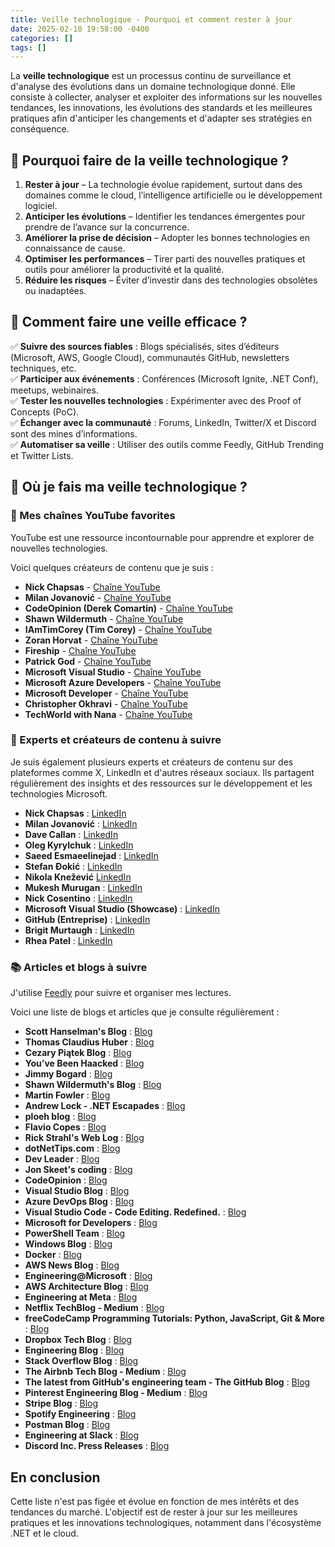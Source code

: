 ```yaml
---
title: Veille technologique - Pourquoi et comment rester à jour 
date: 2025-02-10 19:58:00 -0400
categories: []
tags: []
---
```


La __veille technologique__ est un processus continu de surveillance et d'analyse des évolutions dans un domaine technologique donné. Elle consiste à collecter, analyser et exploiter des informations sur les nouvelles tendances, les innovations, les évolutions des standards et les meilleures pratiques afin d'anticiper les changements et d'adapter ses stratégies en conséquence.

## 📌 Pourquoi faire de la veille technologique ?

1. __Rester à jour__ – La technologie évolue rapidement, surtout dans des domaines comme le cloud, l’intelligence artificielle ou le développement logiciel.
2. __Anticiper les évolutions__ – Identifier les tendances émergentes pour prendre de l’avance sur la concurrence.
3. __Améliorer la prise de décision__ – Adopter les bonnes technologies en connaissance de cause.
4. __Optimiser les performances__ – Tirer parti des nouvelles pratiques et outils pour améliorer la productivité et la qualité.
5. __Réduire les risques__ – Éviter d’investir dans des technologies obsolètes ou inadaptées.

## 🔎 Comment faire une veille efficace ?

✅ __Suivre des sources fiables__ : Blogs spécialisés, sites d’éditeurs (Microsoft, AWS, Google Cloud), communautés GitHub, newsletters techniques, etc.  
✅ __Participer aux événements__ : Conférences (Microsoft Ignite, .NET Conf), meetups, webinaires.  
✅ __Tester les nouvelles technologies__ : Expérimenter avec des Proof of Concepts (PoC).  
✅ __Échanger avec la communauté__ : Forums, LinkedIn, Twitter/X et Discord sont des mines d’informations.  
✅ __Automatiser sa veille__ : Utiliser des outils comme Feedly, GitHub Trending et Twitter Lists.

## 📡 Où je fais ma veille technologique ?

### 🎥 Mes chaînes YouTube favorites

YouTube est une ressource incontournable pour apprendre et explorer de nouvelles technologies.

Voici quelques créateurs de contenu que je suis :

- __Nick Chapsas__ - [Chaîne YouTube](https://www.youtube.com/@nickchapsas)
- __Milan Jovanović__ - [Chaîne YouTube](https://www.youtube.com/@MilanJovanovicTech)
- __CodeOpinion (Derek Comartin)__ - [Chaîne YouTube](https://www.youtube.com/@CodeOpinion)
- __Shawn Wildermuth__ - [Chaîne YouTube](https://www.youtube.com/@swildermuth)
- __IAmTimCorey (Tim Corey)__ - [Chaîne YouTube](https://www.youtube.com/@IAmTimCorey)
- __Zoran Horvat__ - [Chaîne YouTube](https://www.youtube.com/@zoran-horvat)
- __Fireship__ - [Chaîne YouTube](https://www.youtube.com/@Fireship)
- __Patrick God__ - [Chaîne YouTube](https://www.youtube.com/@PatrickGod)
- __Microsoft Visual Studio__ - [Chaîne YouTube](https://www.youtube.com/@visualstudio)
- __Microsoft Azure Developers__ - [Chaîne YouTube](https://www.youtube.com/@AzureDevelopers)
- __Microsoft Developer__ - [Chaîne YouTube](https://www.youtube.com/@MicrosoftDeveloper)
- __Christopher Okhravi__ - [Chaîne YouTube](https://www.youtube.com/@ChristopherOkhravi)
- __TechWorld with Nana__ - [Chaîne YouTube](https://www.youtube.com/@TechWorldwithNana)

### 👥 Experts et créateurs de contenu à suivre

Je suis également plusieurs experts et créateurs de contenu sur des plateformes comme X, LinkedIn et d'autres réseaux sociaux. Ils partagent régulièrement des insights et des ressources sur le développement et les technologies Microsoft.

- __Nick Chapsas__ : [LinkedIn](https://www.linkedin.com/in/nick-chapsas/)
- __Milan Jovanović__ : [LinkedIn](https://www.linkedin.com/in/milan-jovanovic/)
- __Dave Callan__ : [LinkedIn](https://www.linkedin.com/in/davidcallan/)
- __Oleg Kyrylchuk__ : [LinkedIn](https://www.linkedin.com/in/okyrylchuk/)
- __Saeed Esmaeelinejad__ : [LinkedIn](https://www.linkedin.com/in/sa-es-ir/)
- __Stefan Đokić__ : [LinkedIn](https://www.linkedin.com/in/djokic-stefan/)
- __Nikola Knežević__ [LinkedIn](https://www.linkedin.com/in/nikola-knez/)
- __Mukesh Murugan__ : [LinkedIn](https://www.linkedin.com/in/iammukeshm/)
- __Nick Cosentino__ : [LinkedIn](https://www.linkedin.com/in/nickcosentino/)
- __Microsoft Visual Studio (Showcase)__ : [LinkedIn](https://www.linkedin.com/showcase/microsoft-visual-studio)
- __GitHub (Entreprise)__ : [LinkedIn](https://www.linkedin.com/company/github)
- __Brigit Murtaugh__ : [LinkedIn](https://www.linkedin.com/in/brigit-murtaugh/)
- __Rhea Patel__ : [LinkedIn](https://www.linkedin.com/in/rheapatel-/)

### 📚 Articles et blogs à suivre

J'utilise [Feedly](https://docs.feedly.com/article/523-getting-started-with-feedly) pour suivre et organiser mes lectures.

Voici une liste de blogs et articles que je consulte régulièrement :

- __Scott Hanselman's Blog__ : [Blog](https://www.hanselman.com/blog/)
- __Thomas Claudius Huber__ : [Blog](https://www.thomasclaudiushuber.com)
- __Cezary Piątek Blog__ : [Blog](https://cezarypiatek.github.io/)
- __You’ve Been Haacked__ : [Blog](https://haacked.com/)
- __Jimmy Bogard__ : [Blog](https://www.jimmybogard.com/)
- __Shawn Wildermuth's Blog__ : [Blog](https://wildermuth.com/)
- __Martin Fowler__ : [Blog](https://martinfowler.com)
- __Andrew Lock - .NET Escapades__ : [Blog](https://andrewlock.net/)
- __ploeh blog__ : [Blog](https://blog.ploeh.dk)
- __Flavio Copes__ : [Blog](https://flaviocopes.com/)
- __Rick Strahl's Web Log__ : [Blog](https://weblog.west-wind.com/)
- __dotNetTips.com__ : [Blog](https://dotnettips.wordpress.com)
- __Dev Leader__ : [Blog](https://www.devleader.ca/)
- __Jon Skeet's coding__ : [Blog](https://codeblog.jonskeet.uk)
- __CodeOpinion__ : [Blog](https://codeopinion.com/)
- __Visual Studio Blog__ : [Blog](https://devblogs.microsoft.com/visualstudio/)
- __Azure DevOps Blog__ : [Blog](https://devblogs.microsoft.com/devops/)
- __Visual Studio Code - Code Editing. Redefined.__ : [Blog](https://code.visualstudio.com/)
- __Microsoft for Developers__ : [Blog](https://devblogs.microsoft.com/)
- __PowerShell Team__ : [Blog](https://devblogs.microsoft.com/powershell/)
- __Windows Blog__ : [Blog](https://blogs.windows.com/)
- __Docker__ : [Blog](https://www.docker.com)
- __AWS News Blog__ : [Blog](https://aws.amazon.com/blogs/aws/)
- __Engineering@Microsoft__ : [Blog](https://devblogs.microsoft.com/engineering-at-microsoft/)
- __AWS Architecture Blog__ : [Blog](https://aws.amazon.com/blogs/architecture/)
- __Engineering at Meta__ : [Blog](https://engineering.fb.com/)
- __Netflix TechBlog - Medium__ : [Blog](https://netflixtechblog.com?source=rss----2615bd06b42e---4)
- __freeCodeCamp Programming Tutorials: Python, JavaScript, Git & More__ : [Blog](https://www.freecodecamp.org/news/)
- __Dropbox Tech Blog__ : [Blog](https://dropbox.tech)
- __Engineering Blog__ : [Blog](https://www.linkedin.com/blog/engineering)
- __Stack Overflow Blog__ : [Blog](https://stackoverflow.blog/)
- __The Airbnb Tech Blog - Medium__ : [Blog](https://medium.com/airbnb-engineering?source=rss----53c7c27702d5---4)
- __The latest from GitHub's engineering team - The GitHub Blog__ : [Blog](https://github.blog/engineering/)
- __Pinterest Engineering Blog - Medium__ : [Blog](https://medium.com/pinterest-engineering?source=rss----4c5a5f6279b6---4)
- __Stripe Blog__ : [Blog](https://stripe.com/blog)
- __Spotify Engineering__ : [Blog](https://engineering.atspotify.com/)
- __Postman Blog__ : [Blog](https://blog.postman.com/)
- __Engineering at Slack__ : [Blog](https://slack.engineering)
- __Discord Inc. Press Releases__ : [Blog](https://discord.com/blog)

## En conclusion

Cette liste n'est pas figée et évolue en fonction de mes intérêts et des tendances du marché. L'objectif est de rester à jour sur les meilleures pratiques et les innovations technologiques, notamment dans l'écosystème .NET et le cloud.
